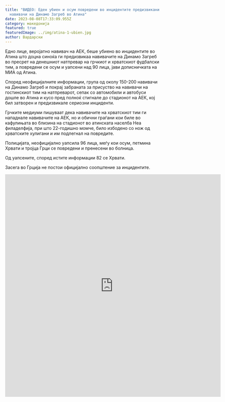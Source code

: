 ```yaml
---
title: "ВИДЕО: Еден убиен и осум повредени во инцидентите предизвикани од
  навивачи на Динамо Загреб во Атина"
date: 2023-08-08T17:33:09.955Z
category: македонија
featured: true
featuredImage: ../img/atina-1-ubien.jpg
author: Вардарски
---
```

<!--StartFragment-->

Едно лице, веројатно навивач на АЕК, беше убиено во инцидентите во Атина што доцна синоќа ги предизвикаа навивачите на Динамо Загреб во пресрет на денешниот натпревар на грчкиот и хрватскиот фудбалски тим, а повредени се осум и уапсени над 90 лица, јави дописничката на МИА од Атина.

Според неофицијалните информации, група од околу 150-200 навивачи на Динамо Загреб и покрај забраната за присуство на навивачи на гостинскиот тим на натпреварот, сепак со автомобили и автобуси дошле во Атина и кусо пред полноќ стигнале до стадионот на АЕК, кој бил затворен и предизвикале сериозни инциденти.

Грчките медиуми пишуваат дека навивачите на хрватскиот тим ги нападнале навивачите на АЕК, но и обични граѓани кои биле во кафулињата во близина на стадионот во атинската населба Неа филаделфија, при што 22-годишно момче, било избодено со нож од хрватските хулигани и им подлегнал на повредите.

Полицијата, неофицијално уапсила 96 лица, меѓу кои осум, петмина Хрвати и тројца Грци се повредени и пренесени во болница.

Од уапсените, според истите информации 82 се Хрвати.

Засега во Грција не постои официјално соопштение за инцидентите.

<!--EndFragment--><iframe width="700" height="721" src="https://www.youtube.com/embed/bhq9EtFArjo" title="Σοβαρά επεισόδια στη Νέα Φιλαδέλφεια - Οπαδοί της Ντιναμό Ζάγκρεμπ έκαναν ντου | enwsi.gr" frameborder="0" allow="accelerometer; autoplay; clipboard-write; encrypted-media; gyroscope; picture-in-picture; web-share" allowfullscreen></iframe>